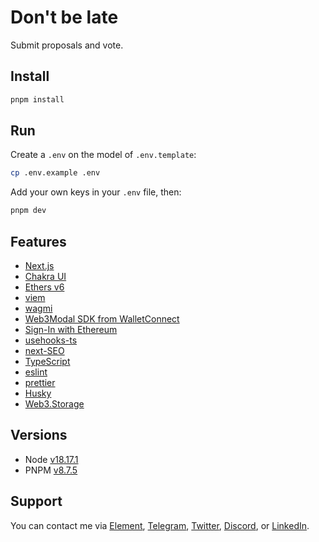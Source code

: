 # Don't be late

Submit proposals and vote.

## Install

```bash
pnpm install
```

## Run

Create a `.env` on the model of `.env.template`:

```sh
cp .env.example .env
```

Add your own keys in your `.env` file, then:

```bash
pnpm dev
```

## Features

- [Next.js](https://nextjs.org/docs)
- [Chakra UI](https://chakra-ui.com/)
- [Ethers v6](https://docs.ethers.org/v6/)
- [viem](https://viem.sh/)
- [wagmi](https://wagmi.sh/)
- [Web3Modal SDK from WalletConnect](https://docs.walletconnect.com/)
- [Sign-In with Ethereum](https://www.login.xyz/)
- [usehooks-ts](https://usehooks-ts.com/)
- [next-SEO](https://github.com/garmeeh/next-seo)
- [TypeScript](https://www.typescriptlang.org/)
- [eslint](https://eslint.org/)
- [prettier](https://prettier.io/)
- [Husky](https://typicode.github.io/husky/)
- [Web3.Storage](https://web3.storage/docs)

## Versions

- Node [v18.17.1](https://nodejs.org/uk/blog/release/v18.17.1/)
- PNPM [v8.7.5](https://pnpm.io/pnpm-vs-npm)

## Support

You can contact me via [Element](https://matrix.to/#/@julienbrg:matrix.org), [Telegram](https://t.me/julienbrg), [Twitter](https://twitter.com/julienbrg), [Discord](https://discord.gg/uSxzJp3J76), or [LinkedIn](https://www.linkedin.com/in/julienberanger/).
